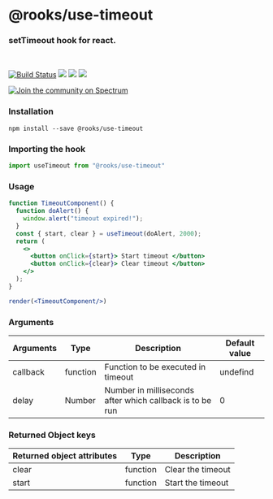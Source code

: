 # @rooks/use-timeout

### setTimeout hook for react.
<br/>


[![Build Status](https://travis-ci.org/imbhargav5/rooks.svg?branch=master)](https://travis-ci.org/imbhargav5/rooks) ![](https://img.shields.io/npm/v/@rooks/use-timeout/latest.svg) ![](https://img.shields.io/npm/l/@rooks/use-timeout.svg) ![](https://img.shields.io/bundlephobia/min/@rooks/use-timeout.svg)

<a href="https://spectrum.chat/rooks"><img src="https://withspectrum.github.io/badge/badge.svg" alt="Join the community on Spectrum"/></a>

### Installation

```
npm install --save @rooks/use-timeout
```

### Importing the hook

```javascript
import useTimeout from "@rooks/use-timeout"
```


### Usage

```jsx
function TimeoutComponent() {
  function doAlert() {
    window.alert("timeout expired!");
  }
  const { start, clear } = useTimeout(doAlert, 2000);
  return (
    <>
      <button onClick={start}> Start timeout </button>
      <button onClick={clear}> Clear timeout </button>
    </>
  );
}

render(<TimeoutComponent/>)
```

### Arguments

| Arguments | Type     | Description                                              | Default value |
| --------- | -------- | -------------------------------------------------------- | ------------- |
| callback  | function | Function to be executed in timeout                       | undefind      |
| delay     | Number   | Number in milliseconds after which callback is to be run | 0             |

### Returned Object keys

| Returned object attributes | Type     | Description       |
| -------------------------- | -------- | ----------------- |
| clear                      | function | Clear the timeout |
| start                      | function | Start the timeout |

